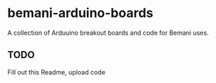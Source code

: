 # bemani-arduino-boards
 A collection of Arduuino breakout boards and code for Bemani uses.

## TODO
 Fill out this Readme, upload code
 